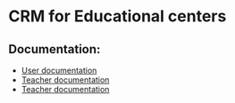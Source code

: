 # CRM for Educational centers

## Documentation:

- [User documentation](./src/docs/Users.md)
- [Teacher documentation](./src/docs/Teachers.md)
- [Teacher documentation](./src/docs/Courses.md)
  


